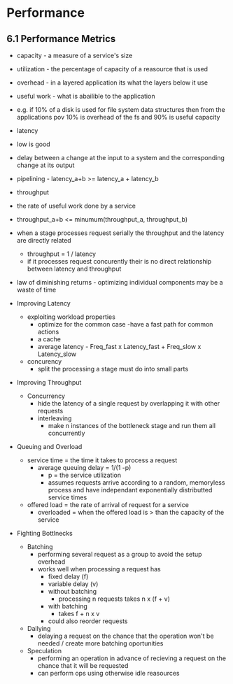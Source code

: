 # Performance

## 6.1 Performance Metrics

-  capacity - a measure of a service's size
-  utilization - the percentage of capacity of a reasource that is used
-  overhead - in a layered application its what the layers below it use
-  useful work - what is abailible to the application
  - e.g. if 10% of a disk is used for file system data structures then from the applications pov 10% is overhead of the fs and 90% is useful capacity
  
-  latency 
  - low is good
  - delay between a change at the input to a system and the corresponding change at its output
  - pipelining - latency_a+b >= latency_a + latency_b

-  throughput
  - the rate of useful work done by a service
  - throughput_a+b <= minumum(throughput_a, throughput_b)
  - when a stage processes request serially the throughput and the latency are directly related
    - throughput = 1 / latency
    - if it processes request concurently their is no direct relationship between latency and throughput

- law of diminishing returns - optimizing individual components may be a waste of time

- Improving Latency
  - exploiting workload properties
    - optimize for the common case
      -have a fast path for common actions
    - a cache
    - average latency - Freq_fast x Latency_fast + Freq_slow x Latency_slow
  - concurency
    - split the processing a stage must do into small parts

- Improving Throughput
  - Concurrency
    - hide the latency of a single request by overlapping it with other requests
    - interleaving
      - make n instances of the bottleneck stage and run them all concurrently

- Queuing and Overload
  - service time = the time it takes to process a request
    - average queuing delay = 1/(1 -p)
      - p = the service utilization
      - assumes requests arrive according to a random, memoryless process and have independant exponentially distributted service times
  - offered load = the rate of arrival of request for a service
    - overloaded = when the offered load is > than the capacity of the service

- Fighting Bottlnecks
  - Batching
    - performing several request as a group to avoid the setup overhead
    - works well when processing a request has
      - fixed delay (f)
      - variable delay (v)
      - without batching
        - processing n requests takes n x (f + v)
      - with batching
        - takes f + n x v
      - could also reorder requests
  - Dallying
    - delaying a request on the chance that the operation won't be needed / create more batching oportunities
  - Speculation
    - performing an operation in advance of recieving a request on the chance that it will be requested
    - can perform ops using otherwise idle reasources







